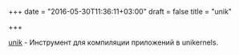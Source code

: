 +++
date = "2016-05-30T11:36:11+03:00"
draft = false
title = "unik"

+++

<p><a href="https://github.com/emc-advanced-dev/unik">unik</a>&nbsp;- Инструмент для компиляции приложений в&nbsp;unikernels.</p>

